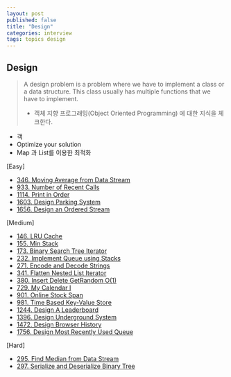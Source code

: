 ```yaml
---
layout: post
published: false
title: "Design"
categories: interview
tags: topics design
---
```


## Design

> A design problem is a problem where we have to implement a class or a data structure. This class usually has multiple functions that we have to implement. 
> - 객체 지향 프로그래밍(Object Oriented Programming) 에 대한 지식을 체크한다.

- 객
- Optimize your solution
- Map 과 List를 이용한 최적화

[Easy]
- [346. Moving Average from Data Stream](/interview/2023/06/30/rotting-oranges/)
- [933. Number of Recent Calls](/interview/2023/05/26/number-of-recent-calls/)
- [1114. Print in Order](/interview/2023/05/21/print-in-order/)
- [1603. Design Parking System](/interview/2023/06/01/design-parking-system/)
- [1656. Design an Ordered Stream](/interview/2023/05/21/design-an-ordered-stream/)

[Medium]
- [146. LRU Cache](/interview/2023/04/26/lru-cache/)
- [155. Min Stack](/interview/2023/05/21/min-stack/)
- [173. Binary Search Tree Iterator](/interview/2023/05/21/binary-search-tree-iterator/)
- [232. Implement Queue using Stacks](/interview/2023/05/21/implement-queue-using-stacks/)
- [271. Encode and Decode Strings](/interview/2023/05/21/encode-and-decode-strings/)
- [341. Flatten Nested List Iterator](/interview/2023/05/21/flatten-nested-list-iterator/)
- [380. Insert Delete GetRandom O(1)](/interview/2023/04/20/insert-delete-getrandom-o1/)
- [729. My Calendar I](/interview/2023/04/30/my-calendar-i/)
- [901. Online Stock Span](/interview/2023/05/23/online-stock-span/)
- [981. Time Based Key-Value Store](/interview/2023/05/21/time-based-key-value-store/)
- [1244. Design A Leaderboard](/interview/2023/05/21/design-a-leaderboard/)
- [1396. Design Underground System](/interview/2023/04/18/design-underground-system/)
- [1472. Design Browser History](/interview/2023/05/21/design-browser-history/)
- [1756. Design Most Recently Used Queue](/interview/2023/05/01/design-most-recently-used-queue/)

[Hard]
- [295. Find Median from Data Stream](/interview/2023/05/21/find-median-from-data-stream/)
- [297. Serialize and Deserialize Binary Tree](/interview/2023/05/21/serialize-and-deserialize-binary-tree/)